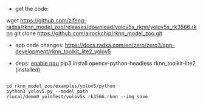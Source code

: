 

* get the code:

wget https://github.com/zifeng-radxa/rknn_model_zoo/releases/download/yolov5s_rknn/yolov5s_rk3566.rknn
git clone https://github.com/airockchip/rknn_model_zoo.git

* app code changes:
https://docs.radxa.com/en/zero/zero3/app-development/rknn_toolkit_lite2_yolov5

* deps:
    [enable npu](./enableNPU.md)
    pip3 install opencv-python-headless
    rknn_toolkit-lite2 (installed)

```

cd rknn_model_zoo/examples/yolov5/python
python3 yolov5.py --model_path /local/demo0_yoloTest/yolov5s_rk3566.rknn --img_save


```